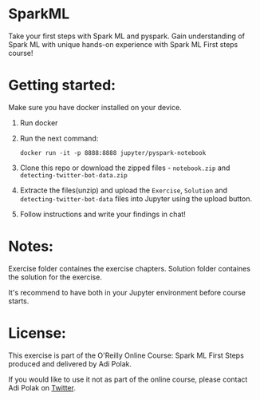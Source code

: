 # SparkML
Take your first steps with Spark ML and pyspark.
Gain understanding of Spark ML with unique hands-on experience with Spark ML First steps course!



# Getting started:
Make sure you have docker installed on your device.

1. Run docker

2. Run the next command:

    `docker run -it -p 8888:8888 jupyter/pyspark-notebook`

3. Clone this repo or download the zipped files - `notebook.zip` and `detecting-twitter-bot-data.zip`

4. Extracte the files(unzip) and upload the `Exercise`, `Solution` and `detecting-twitter-bot-data` files into Jupyter using the upload button.

5. Follow instructions and write your findings in chat! 



# Notes:
Exercise folder containes the exercise chapters.
Solution folder containes the solution for the exercise.

It's recommend to have both in your Jupyter environment before course starts.


# License:
This exercise is part of the O'Reilly Online Course: Spark ML First Steps produced and delivered by Adi Polak.

If you would like to use it not as part of the online course, please contact Adi Polak on [Twitter](https://twitter.com/AdiPolak).
